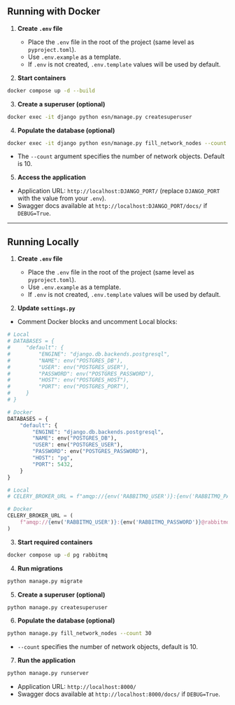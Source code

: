 ## Running with Docker

1. **Create `.env` file**
   - Place the `.env` file in the root of the project (same level as `pyproject.toml`).
   - Use `.env.example` as a template.
   - If `.env` is not created, `.env.template` values will be used by default.

2. **Start containers**
```bash
docker compose up -d --build
```

3. **Create a superuser (optional)**
```bash
docker exec -it django python esn/manage.py createsuperuser
```

4. **Populate the database (optional)**
```bash
docker exec -it django python esn/manage.py fill_network_nodes --count 30
```
- The `--count` argument specifies the number of network objects. Default is 10.

5. **Access the application**
- Application URL: `http://localhost:DJANGO_PORT/` (replace `DJANGO_PORT` with the value from your `.env`).
- Swagger docs available at `http://localhost:DJANGO_PORT/docs/` if `DEBUG=True`.

---

## Running Locally

1. **Create `.env` file**
   - Place the `.env` file in the root of the project (same level as `pyproject.toml`).
   - Use `.env.example` as a template.
   - If `.env` is not created, `.env.template` values will be used by default.

2. **Update `settings.py`**
- Comment Docker blocks and uncomment Local blocks:
```python
# Local
# DATABASES = {
#     "default": {
#         "ENGINE": "django.db.backends.postgresql",
#         "NAME": env("POSTGRES_DB"),
#         "USER": env("POSTGRES_USER"),
#         "PASSWORD": env("POSTGRES_PASSWORD"),
#         "HOST": env("POSTGRES_HOST"),
#         "PORT": env("POSTGRES_PORT"),
#     }
# }

# Docker
DATABASES = {
    "default": {
        "ENGINE": "django.db.backends.postgresql",
        "NAME": env("POSTGRES_DB"),
        "USER": env("POSTGRES_USER"),
        "PASSWORD": env("POSTGRES_PASSWORD"),
        "HOST": "pg",
        "PORT": 5432,
    }
}
```
```python
# Local
# CELERY_BROKER_URL = f"amqp://{env('RABBITMQ_USER')}:{env('RABBITMQ_PASSWORD')}@{env('RABBITMQ_HOST')}:{env('RABBITMQ_PORT')}//"

# Docker
CELERY_BROKER_URL = (
    f"amqp://{env('RABBITMQ_USER')}:{env('RABBITMQ_PASSWORD')}@rabbitmq:5672//"
)
```

3. **Start required containers**
```bash
docker compose up -d pg rabbitmq
```

4. **Run migrations**
```bash
python manage.py migrate
```

5. **Create a superuser (optional)**
```bash
python manage.py createsuperuser
```

6. **Populate the database (optional)**
```bash
python manage.py fill_network_nodes --count 30
```
- `--count` specifies the number of network objects, default is 10.

7. **Run the application**
```bash
python manage.py runserver
```
- Application URL: `http://localhost:8000/`
- Swagger docs available at `http://localhost:8000/docs/` if `DEBUG=True`.
